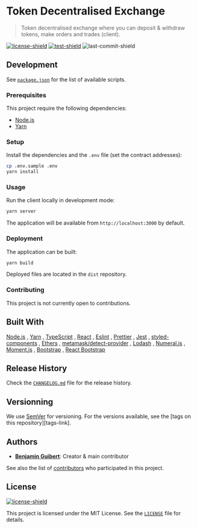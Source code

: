 # Token Decentralised Exchange

> Token decentralised exchange where you can deposit & withdraw tokens, make
> orders and trades (client).

[![license-shield][]](LICENSE)
[![test-shield][]][test-link]
![last-commit-shield][]

## Development

See [`package.json`](package.json) for the list of available scripts.

### Prerequisites

This project require the following dependencies:

- [Node.js](https://nodejs.org)
- [Yarn](https://yarnpkg.com)

### Setup

Install the dependencies and the `.env` file (set the contract addresses):

```bash
cp .env.sample .env
yarn install
```

### Usage

Run the client locally in development mode:

```bash
yarn server
```

The application will be available from `http://localhost:3000` by default.

### Deployment

The application can be built:

```bash
yarn build
```

Deployed files are located in the `dist` repository.

### Contributing

This project is not currently open to contributions.

## Built With

[Node.js](https://nodejs.org)
, [Yarn](https://yarnpkg.com)
, [TypeScript](https://www.typescriptlang.org)
, [React](https://reactjs.org)
, [Eslint](https://eslint.org)
, [Prettier](https://prettier.io)
, [Jest](https://jestjs.io)
, [styled-components](https://styled-components.com)
, [Ethers](https://docs.ethers.io/)
, [metamask/detect-provider](https://github.com/MetaMask/detect-provider)
, [Lodash](https://lodash.com)
, [Numeral.js](http://numeraljs.com)
, [Moment.js](https://momentjs.com)
, [Bootstrap](https://getbootstrap.com)
, [React Bootstrap](https://react-bootstrap.github.io)

## Release History

Check the [`CHANGELOG.md`](CHANGELOG.md) file for the release history.

## Versionning

We use [SemVer](http://semver.org/) for versioning. For the versions available,
see the [tags on this repository][tags-link].

## Authors

- **[Benjamin Guibert](https://github.com/benjamin-guibert)**: Creator & main
  contributor

See also the list of [contributors][contributors-link] who participated in this
project.

## License

[![license-shield][]](LICENSE)

This project is licensed under the MIT License. See the [`LICENSE`](LICENSE)
file for details.

[contributors-link]: https://github.com/benjamin-guibert/todex-client/contributors
[license-shield]: https://img.shields.io/github/license/benjamin-guibert/todex-client.svg
[test-shield]: https://img.shields.io/github/workflow/status/benjamin-guibert/todex-client/Test
[test-link]: https://github.com/benjamin-guibert/todex-client/actions/workflows/test.yml
[last-commit-shield]: https://img.shields.io/github/last-commit/benjamin-guibert/todex-client
